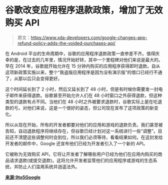 # 谷歌改变应用程序退款政策，增加了无效购买 API

> 原文：<https://www.xda-developers.com/google-changes-app-refund-policy-adds-the-voided-purchases-api/>

在 Android 平台的生命周期中，谷歌的应用程序退款政策一直参差不齐。值得庆幸的是，在过去的几年里，情况开始好转，其中一个里程碑对他们来说是最大的。早在 2014 年，谷歌就开始允许在 15 分钟内购买的应用程序获得即时退款。自从这项新政策实施以来，整个“我盗版应用程序是因为没有演示版”的借口已经行不通了，从那以后只会变得更好。

这个时间延长到了 2 小时，然后又延长到了 48 小时，但是有时候你需要发一封电子邮件来获得退款。谷歌甚至开始允许人们在 48 小时窗口之外获得退款，但这种类型的退款有点不同。当他们在 48 小时之外被要求退款时，谷歌实际上是在吃退款的亏。对他们来说，这是一个很好的姿态，但公司现在宣布了这项政策的新变化。

所以从现在开始，所有的开发者都要对他们的应用和游戏的退款负责。我们甚至被告知，自动退款程序将继续存在，但谷歌已经计划对这一系统进行一些“调整”。目前还不清楚这些调整何时会到位，所以我们必须等待，看看结果如何。在这封发给开发者的邮件中，Google 还宣布他们已经为开发者引入了一个新的 API。

它被称为无效购买 API，它将让开发者了解哪些用户已经为他们在应用内购买的商品请求退款(或提交退款)。这将允许开发者监管他们的应用程序或游戏的生态系统，并防止人们滥用系统并逍遥法外。

[**来源:9to5Google**](https://9to5google.com/2017/02/23/google-play-refund-48-hour-developer-payouts/)